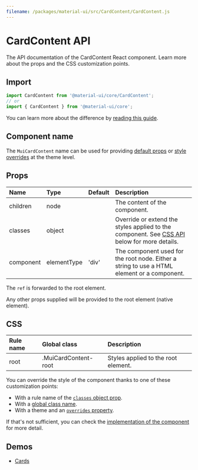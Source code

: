 ```yaml
---
filename: /packages/material-ui/src/CardContent/CardContent.js
---
```


<!--- This documentation is automatically generated, do not try to edit it. -->

# CardContent API

<p class="description">The API documentation of the CardContent React component. Learn more about the props and the CSS customization points.</p>

## Import

```js
import CardContent from '@material-ui/core/CardContent';
// or
import { CardContent } from '@material-ui/core';
```

You can learn more about the difference by [reading this guide](/guides/minimizing-bundle-size/).



## Component name

The `MuiCardContent` name can be used for providing [default props](/customization/globals/#default-props) or [style overrides](/customization/globals/#css) at the theme level.

## Props

| Name | Type | Default | Description |
|:-----|:-----|:--------|:------------|
| <span class="prop-name">children</span> | <span class="prop-type">node</span> |  | The content of the component. |
| <span class="prop-name">classes</span> | <span class="prop-type">object</span> |  | Override or extend the styles applied to the component. See [CSS API](#css) below for more details. |
| <span class="prop-name">component</span> | <span class="prop-type">elementType</span> | <span class="prop-default">'div'</span> | The component used for the root node. Either a string to use a HTML element or a component. |

The `ref` is forwarded to the root element.

Any other props supplied will be provided to the root element (native element).

## CSS

| Rule name | Global class | Description |
|:-----|:-------------|:------------|
| <span class="prop-name">root</span> | <span class="prop-name">.MuiCardContent-root</span> | Styles applied to the root element.

You can override the style of the component thanks to one of these customization points:

- With a rule name of the [`classes` object prop](/customization/components/#overriding-styles-with-classes).
- With a [global class name](/customization/components/#overriding-styles-with-global-class-names).
- With a theme and an [`overrides` property](/customization/globals/#css).

If that's not sufficient, you can check the [implementation of the component](https://github.com/mui-org/material-ui/blob/next/packages/material-ui/src/CardContent/CardContent.js) for more detail.

## Demos

- [Cards](/components/cards/)

